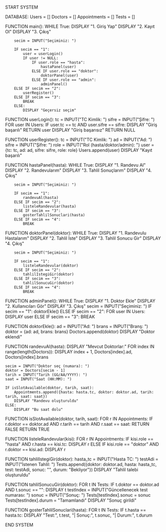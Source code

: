 START SYSTEM

DATABASE:
    Users = []
    Doctors = []
    Appointments = []
    Tests = []

FUNCTION main():
    WHILE True:
        DISPLAY "1. Giriş Yap"
        DISPLAY "2. Kayıt Ol"
        DISPLAY "3. Çıkış"

        secim = INPUT("Seçiminiz: ")

        IF secim == "1":
            user = userLogin()
            IF user != NULL:
                IF user.role == "hasta":
                    hastaPanel(user)
                ELSE IF user.role == "doktor":
                    doktorPanel(user)
                ELSE IF user.role == "admin":
                    adminPanel()
        ELSE IF secim == "2":
            userRegister()
        ELSE IF secim == "3":
            BREAK
        ELSE:
            DISPLAY "Geçersiz seçim"

FUNCTION userLogin():
    tc = INPUT("TC Kimlik: ")
    sifre = INPUT("Şifre: ")
    FOR user IN Users:
        IF user.tc == tc AND user.sifre == sifre:
            DISPLAY "Giriş başarılı"
            RETURN user
    DISPLAY "Giriş başarısız"
    RETURN NULL

FUNCTION userRegister():
    tc = INPUT("TC Kimlik: ")
    ad = INPUT("Ad: ")
    sifre = INPUT("Şifre: ")
    role = INPUT("Rol (hasta/doktor/admin): ")
    user = {tc: tc, ad: ad, sifre: sifre, role: role}
    Users.append(user)
    DISPLAY "Kayıt başarılı"

FUNCTION hastaPanel(hasta):
    WHILE True:
        DISPLAY "1. Randevu Al"
        DISPLAY "2. Randevularım"
        DISPLAY "3. Tahlil Sonuçlarım"
        DISPLAY "4. Çıkış"

        secim = INPUT("Seçiminiz: ")

        IF secim == "1":
            randevuAl(hasta)
        ELSE IF secim == "2":
            listeleRandevular(hasta)
        ELSE IF secim == "3":
            gosterTahlilSonuclari(hasta)
        ELSE IF secim == "4":
            BREAK

FUNCTION doktorPanel(doktor):
    WHILE True:
        DISPLAY "1. Randevulu Hastalarım"
        DISPLAY "2. Tahlil İste"
        DISPLAY "3. Tahlil Sonucu Gir"
        DISPLAY "4. Çıkış"

        secim = INPUT("Seçiminiz: ")

        IF secim == "1":
            listeleRandevular(doktor)
        ELSE IF secim == "2":
            tahlilIstegiGir(doktor)
        ELSE IF secim == "3":
            tahlilSonucuGir(doktor)
        ELSE IF secim == "4":
            BREAK

FUNCTION adminPanel():
    WHILE True:
        DISPLAY "1. Doktor Ekle"
        DISPLAY "2. Kullanıcıları Gör"
        DISPLAY "3. Çıkış"
        secim = INPUT("Seçiminiz: ")
        IF secim == "1":
            doktorEkle()
        ELSE IF secim == "2":
            FOR user IN Users:
                DISPLAY user
        ELSE IF secim == "3":
            BREAK

FUNCTION doktorEkle():
    ad = INPUT("Ad: ")
    brans = INPUT("Branş: ")
    doktor = {ad: ad, brans: brans}
    Doctors.append(doktor)
    DISPLAY "Doktor eklendi"

FUNCTION randevuAl(hasta):
    DISPLAY "Mevcut Doktorlar:"
    FOR index IN range(length(Doctors)):
        DISPLAY index + 1, Doctors[index].ad, Doctors[index].brans

    secim = INPUT("Doktor seç (numara): ")
    doktor = Doctors[secim - 1]
    tarih = INPUT("Tarih (GG/AA/YYYY): ")
    saat = INPUT("Saat (HH:MM): ")

    IF isSlotAvailable(doktor, tarih, saat):
        Appointments.append({hasta: hasta.tc, doktor: doktor.ad, tarih: tarih, saat: saat})
        DISPLAY "Randevu oluşturuldu"
    ELSE:
        DISPLAY "Bu saat dolu"

FUNCTION isSlotAvailable(doktor, tarih, saat):
    FOR r IN Appointments:
        IF r.doktor == doktor.ad AND r.tarih == tarih AND r.saat == saat:
            RETURN FALSE
    RETURN TRUE

FUNCTION listeleRandevular(kisi):
    FOR r IN Appointments:
        IF kisi.role == "hasta" AND r.hasta == kisi.tc:
            DISPLAY r
        ELSE IF kisi.role == "doktor" AND r.doktor == kisi.ad:
            DISPLAY r

FUNCTION tahlilIstegiGir(doktor):
    hasta_tc = INPUT("Hasta TC: ")
    testAdi = INPUT("İstenen Tahlil: ")
    Tests.append({doktor: doktor.ad, hasta: hasta_tc, test: testAdi, sonuc: "", durum: "Bekliyor"})
    DISPLAY "Tahlil talebi oluşturuldu"

FUNCTION tahlilSonucuGir(doktor):
    FOR t IN Tests:
        IF t.doktor == doktor.ad AND t.sonuc == "":
            DISPLAY t
    testIndex = INPUT("Güncellenecek test numarası: ")
    sonuc = INPUT("Sonuç: ")
    Tests[testIndex].sonuc = sonuc
    Tests[testIndex].durum = "Tamamlandı"
    DISPLAY "Sonuç girildi"

FUNCTION gosterTahlilSonuclari(hasta):
    FOR t IN Tests:
        IF t.hasta == hasta.tc:
            DISPLAY "Test:", t.test, "| Sonuç:", t.sonuc, "| Durum:", t.durum

END SYSTEM
